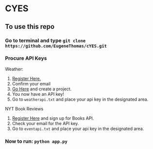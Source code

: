 # CYES

## To use this repo

### Go to terminal and type `git clone https://github.com/EugeneThomas/cYES.git`

### Procure API Keys
Weather: 
1. [Register Here.](http://api.wunderground.com/member/registration?mode=api_signup)
2. Confirm your email
3. [Go Here](http://api.wunderground.com/weather/api/d/pricing.html) and create a project.
4. You now have an API key!
5. Go to `weatherapi.txt` and place your api key in the designated area.

NYT Book Reviews
1. [Register Here](https://developer.nytimes.com/signup) and sign up for Books API.
2. Check your email for the API key.
3. Go to `eventapi.txt` and place your api key in the designated area.

### Now to run: `python app.py`
